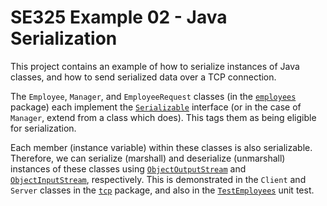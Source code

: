 # SE325 Example 02 - Java Serialization
This project contains an example of how to serialize instances of Java classes, and how to send serialized data over a TCP connection.

The `Employee`, `Manager`, and `EmployeeRequest` classes (in the [`employees`](./src/main/java/se325/example01/employees) package) each implement the [`Serializable`](https://docs.oracle.com/en/java/javase/11/docs/api/java.base/java/io/Serializable.html) interface (or in the case of `Manager`, extend from a class which does). This tags them as being eligible for serialization.

Each member (instance variable) within these classes is also serializable. Therefore, we can serialize (marshall) and deserialize (unmarshall) instances of these classes using [`ObjectOutputStream`](https://docs.oracle.com/en/java/javase/11/docs/api/java.base/java/io/ObjectOutputStream.html) and [`ObjectInputStream`](https://docs.oracle.com/en/java/javase/11/docs/api/java.base/java/io/ObjectInputStream.html), respectively. This is demonstrated in the `Client` and `Server` classes in the [`tcp`](./src/main/java/se325/example01/employees/tcp) package, and also in the [`TestEmployees`](./src/test/java/se325/example01/employees/TestEmployees.java) unit test.